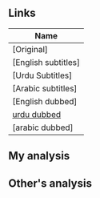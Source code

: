 ## Links
| Name  |
| ------------- |
|[Original] |
|[English subtitles] |
|[Urdu Subtitles] |
|[Arabic subtitles] |
|[English dubbed] |
|[urdu dubbed](http://payam.net.pk/movies/owes-e-qarni/) |
|[arabic dubbed] |

## My analysis


## Other's analysis